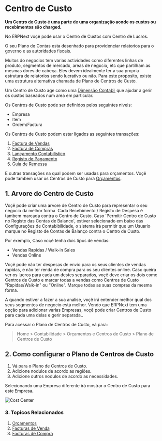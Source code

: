 <!-- add-breadcrumbs -->
# Centro de Custo

**Um Centro de Custo é uma parte de uma organização aonde os custos ou recebimentos são charged.**

No ERPNext voçê pode usar o Centro de Custos com Centro de Lucros.

O seu Plano de Contas esta desenhado para providenciar relatorios para o governo e as autoridades fiscais.

Muitos do negocios tem varias actividades como diferentes linhas de produto, segmentos de mercado, areas de negocio, etc que partilham as mesmas dores de cabeça. Eles devem idealmente ter a sua propria estrutura de relatorios sendo lucrativo ou não. Para este proposito, existe uma estrutura alternativa chamada de Plano de Centros de Custo.

Um Centro de Custo age como uma [Dimensão Contabil](/docs/user/manual/pt/contabilidade/dimensao-contabil) que ajudar a gerir os custos baseados num area em particular.

Os Centros de Custo pode ser definidos pelos seguintes niveis:

* Empresa
* Item
* Ordem/Factura

Os Centros de Custo podem estar ligados as seguintes transações:

1. [Factura de Vendas](/docs/user/manual/pt/contabilidade/factura-vendas)
1. [Factura de Compras](/docs/user/manual/pt/contabilidade/factura-compras)
1. [Lançamento Contabilistico](/docs/user/manual/pt/contabilidade/lançamento-contabilistico)
1. [Registo de Pagamento](/docs/user/manual/pt/contabilidade/registo-pagamento)
1. [Guia de Remessa](/docs/user/manual/pt/stock/guia-remessa)

E outras transações na qual podem ser usadas para orçamentos. Voçê pode tambem usar os Centros de Custo para [Orçamentos](/docs/user/manual/pt/contabilidade/orçamento).

## 1. Arvore do Centro de Custo

Voçê pode criar uma arvore de Centro de Custo para representar o seu negocio da melhor forma. Cada Recebimento / Registo de Despesa é tambem marcada contra o Centro de Custo. Caso 'Permitir Centro de Custo no Registo das Contas de Balanco', estiver selecionado em baixo das Configurações de Contabibilidade, o sistema irá permitir que um Usuario marque no Registo de Contas de Balanço contra o Centro de Custo.

Por exemplo, Caso voçê tenha dois tipos de vendas:

 * Vendas Rapidas / Walk-in Sales
 * Vendas Online

Voçẽ pode não ter despesas de envio para os seus clientes de vendas rapidas, e não ter renda de compra para os seu clientes online. Caso queira ver os lucros para cada um destes separados, voçẽ deve criar os dois como Centros de Custo e marcar todas a vendas como Centros de Custo "Rapidas/Walk-in" ou "Online". Marque todas as suas compras da mesma forma.

A quando estiver a fazer a sua analise, voçê irá entender melhor qual dos seus segmentos de negocio está melhor. Vendo que ERPNext tem uma opção para adicionar varias Empresas, voçê pode criar Centros de Custo para cada uma delas e gerir separada..

Para acessar o Plano de Centros de Custo, vá para:
> Home > Contabilidade > Orçamentos e Centros de Custo > Plano de Centros de Custo

## 2. Como configurar o Plano de Centros de Custo
1. Vá para o Plano de Centros de Custo.
1. Adicione nodulos de acordo as regiões.
1. Adicione outros nodulos de acordo as necessidades.

Selecionando uma Empresa diferente irá mostrar o Centro de Custo para este Empresa.

<img class="screenshot" alt="Cost Center" src="{{docs_base_url}}/assets/img/accounts/chart-of-cost-center.png"> 

### 3. Topicos Relacionados
1. [Orçamentos](/docs/user/manual/pt/contabilidade/orcamento)
1. [Facturas de Venda](/docs/user/manual/pt/contabilidade/facturas-venda)
1. [Facturas de Compra](/docs/user/manual/pt/contabilidade/facturas-compra)
